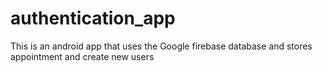 # authentication_app
This is an android app that uses the Google firebase database and stores appointment and create new users 
